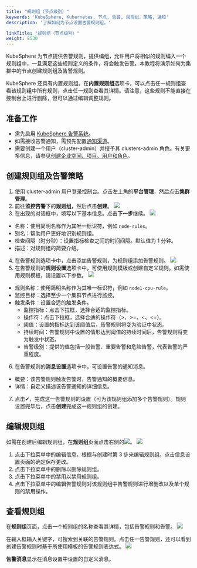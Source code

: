 ```yaml
---
title: "规则组（节点级别）"
keywords: 'KubeSphere, Kubernetes, 节点, 告警, 规则组，策略, 通知'
description: '了解如何为节点设置告警规则组。'

linkTitle: "规则组（节点级别）"
weight: 8530
---
```


KubeSphere 为节点提供告警规则，提供编组，允许用户将相似的规则编入一个规则组中，一旦满足这些规则定义的条件，将会触发告警。本教程将演示如何为集群中的节点创建规则组及告警规则。

KubeSphere 还具有内置规则组。在<strong>内置规则组</strong>选项卡，可以点击任一规则组查看该规则组中所有规则，点击任一规则查看其详情。请注意，这些规则不能直接在控制台上进行删除，但可以通过编辑调整规则。

## 准备工作

- 需先启用 [KubeSphere 告警系统](../../../pluggable-components/alerting)。
- 如需接收告警通知，需预先配置[通知渠道](../../../cluster-administration/platform-settings/notification-management/configure-email/)。
- 需要创建一个用户（cluster-admin）并授予其 clusters-admin 角色。有关更多信息，请参见[创建企业空间、项目、用户和角色](../../../quick-start/create-workspace-and-project/#step-4-create-a-role)。

## 创建规则组及告警策略

1. 使用 cluster-admin 用户登录控制台。点击左上角的<strong>平台管理</strong>，然后点击<strong>集群管理</strong>。
2. 前往<strong>监控告警</strong>下的<strong>规则组</strong>，然后点击<strong>创建</strong>。
   ![](/images/docs/v3.x/cluster-administration/cluster-wide-alerting-and-notification/alerting-policies-node-level/alert-policy-group-list.png)
3. 在出现的对话框中，填写以下基本信息。点击<strong>下一步</strong>继续。
   ![](/images/docs/v3.x/cluster-administration/cluster-wide-alerting-and-notification/alerting-policies-node-level/add-alert-policy-group-info.png)
- 名称：使用简明名称作为其唯一标识符，例如 `node-rules`。
- 别名：帮助用户更好地识别规则组。
- 检查间隔（时分秒）：设置指标检查之间的时间间隔。默认值为 1 分钟。
- 描述：对规则组的简要介绍。

4. 在告警规则选项卡中，点击添加告警规则，为规则组添加告警规则。
   ![](/images/docs/v3.x/cluster-administration/cluster-wide-alerting-and-notification/alerting-policies-node-level/add-policy-rule.png)
5. 在告警规则的<strong>规则设置</strong>选项卡中，可使用规则模板或创建自定义规则。如需使用规则模板，请设置以下参数。
   ![](/images/docs/v3.x/cluster-administration/cluster-wide-alerting-and-notification/alerting-policies-node-level/policy-template.png)
- 规则名称：使用简明名称作为其唯一标识符，例如 `node1-cpu-rule`。
- 监控目标：选择至少一个集群节点进行监控。
- 触发条件：设置合适的触发条件。
   - 监控指标：点击下拉框，选择合适的监控指标。
   - 操作符：点击下拉框，选择合适的操作符（>、>=、<、<=）。
   - 阈值：设置的指标达到该阈值后，告警规则将变为验证中状态。
   - 持续时间：告警规则中设置的情形达到阈值的持续时间后，告警规则将变为触发中状态。
   - 告警级别：提供的值包括一般告警、重要告警和危险告警，代表告警的严重程度。

6. 在告警规则的<strong>消息设置</strong>选项卡中，可设置告警的通知消息。

- 概要：该告警规则触发告警时，告警通知的概要信息。
- 详情：自定义描述该告警通知的详细信息。

7. 点击✔，完成这一告警规则的设置（可为该规则组添加多个告警规则）。规则设置完毕后，点击<strong>创建</strong>完成这一规则组的创建。

## 编辑规则组
如需在创建后编辑规则组，在<strong>规则组</strong>页面点击右侧的![](/images/docs/v3.x/cluster-administration/cluster-wide-alerting-and-notification/alerting-policies-node-level/edit-policy.png)。
![](/images/docs/v3.x/cluster-administration/cluster-wide-alerting-and-notification/alerting-policies-node-level/policy-group-operator.png)
1. 点击下拉菜单中的编辑信息，根据与创建时第 3 步来编辑规则组。点击信息设置页面的确定保存更改。
2. 点击下拉菜单中的删除以删除规则组。
3. 点击下拉菜单中的禁用以禁用规则组。
4. 点击下拉菜单中的编辑告警规则对该规则组中告警规则进行增删改以及单个规则的禁用操作。

## 查看规则组
在<strong>规则组</strong>页面，点击一个规则组的名称查看其详情，包括告警规则和告警。
![](/images/docs/v3.x/cluster-administration/cluster-wide-alerting-and-notification/alerting-policies-node-level/alert-policy-list.png)

在输入框输入关键字，可搜索到关联的告警规则。点击任一告警规则，还可以看到创建告警规则时基于所使用模板的告警规则表达式。
![](/images/docs/v3.x/cluster-administration/cluster-wide-alerting-and-notification/alerting-policies-node-level/alert-policy-info.png)

<strong>告警消息</strong>显示在消息设置中设置的自定义消息。
